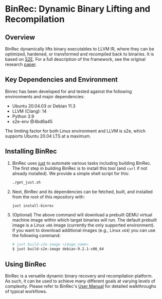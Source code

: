 # BinRec: Dynamic Binary Lifting and Recompilation

## Overview

BinRec dynamically lifts binary executables to LLVM IR, where they can be
optimized, hardened, or transformed and recompiled back to binaries.
It is based on [S2E](http://s2e.systems/docs/). For a full description
of the framework, see the original research
[paper](https://dl.acm.org/doi/10.1145/3342195.3387550).

## Key Dependencies and Environment

Binrec has been developed for and tested against the following
environments and major dependencies:

- Ubuntu 20.04.03 or Debian 11.3
- LLVM (Clang): 14
- Python 3.9
- s2e-env @4bd6a45

The limiting factor for both Linux environment and LLVM is s2e,
which supports Ubuntu 20.04 LTS at a maximum.

## Installing BinRec

1. BinRec uses [just](https://github.com/casey/just#installation) to automate
various tasks including building BinRec. The first step in building BinRec is
to install this tool (and `curl` if not already installed). We provide a simple
shell script for this:

    ```bash
    ./get_just.sh
    ```

2. Next, BinRec and its dependencies can be fetched, built, and installed from
the root of this repository with:

    ```bash
    just install-binrec
    ```

3. (Optional) The above command will download a prebuilt QEMU virtual machine
image within which target binaries will run. The default prebuilt image is a
Linux `x86` image (currently the only supported environment). If you want to
download additional images (e.g., Linux `x64`) you can use the following command:

   ```bash
   # just build-s2e-image <image_name>
   $ just build-s2e-image debian-9.2.1-x86_64
   ```

## Using BinRec

BinRec is a versatile dynamic binary recovery and recompilation platform.
As such, it can be used to achieve many different goals at varying levels
of complexity. Please refer to BinRec's [User Manual](docs/manual/manual.md)
for detailed walkthroughs of typical workflows.
